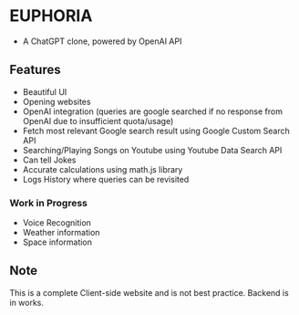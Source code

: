 # EUPHORIA

- A ChatGPT clone, powered by OpenAI API

## Features

- Beautiful UI
- Opening websites
- OpenAI integration (queries are google searched if no response from OpenAI due to insufficient quota/usage)
- Fetch most relevant Google search result using Google Custom Search API
- Searching/Playing Songs on Youtube using Youtube Data Search API
- Can tell Jokes
- Accurate calculations using math.js library
- Logs History where queries can be revisited

### Work in Progress

- Voice Recognition
- Weather information
- Space information

## Note

This is a complete Client-side website and is not best practice. Backend is in works.
